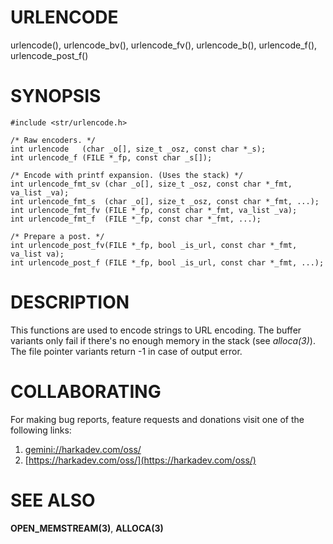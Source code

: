 # URLENCODE

urlencode(), urlencode_bv(), urlencode_fv(), urlencode_b(), urlencode_f(),
urlencode_post_f()

# SYNOPSIS

    #include <str/urlencode.h>
    
    /* Raw encoders. */
    int urlencode   (char _o[], size_t _osz, const char *_s);
    int urlencode_f (FILE *_fp, const char _s[]);
    
    /* Encode with printf expansion. (Uses the stack) */
    int urlencode_fmt_sv (char _o[], size_t _osz, const char *_fmt, va_list _va);
    int urlencode_fmt_s  (char _o[], size_t _osz, const char *_fmt, ...);
    int urlencode_fmt_fv (FILE *_fp, const char *_fmt, va_list _va);
    int urlencode_fmt_f  (FILE *_fp, const char *_fmt, ...);
    
    /* Prepare a post. */
    int urlencode_post_fv(FILE *_fp, bool _is_url, const char *_fmt, va_list va);
    int urlencode_post_f (FILE *_fp, bool _is_url, const char *_fmt, ...);

# DESCRIPTION

This functions are used to encode strings to URL encoding. The buffer variants
only fail if there's no enough memory in the stack (see *alloca(3)*). The file
pointer variants return -1 in case of output error.

# COLLABORATING

For making bug reports, feature requests and donations visit
one of the following links:

1. [gemini://harkadev.com/oss/](gemini://harkadev.com/oss/)
2. [https://harkadev.com/oss/](https://harkadev.com/oss/)

# SEE ALSO

**OPEN_MEMSTREAM(3)**, **ALLOCA(3)**

